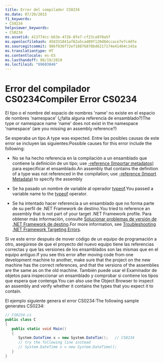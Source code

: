 ```yaml
---
title: Error del compilador CS0234
ms.date: 07/20/2015
f1_keywords:
- CS0234
helpviewer_keywords:
- CS0234
ms.assetid: 413774cc-b63e-472b-8fe7-cf23ca970a5f
ms.openlocfilehash: 458331841af62a5cad89f120d8dccace7e7c4dfe
ms.sourcegitcommit: 986f836f72ef10876878bd6217174e41464c145a
ms.translationtype: HT
ms.contentlocale: es-ES
ms.lasthandoff: 08/19/2019
ms.locfileid: "69603846"
---
```

# <a name="compiler-error-cs0234"></a><span data-ttu-id="96a20-102">Error del compilador CS0234</span><span class="sxs-lookup"><span data-stu-id="96a20-102">Compiler Error CS0234</span></span>
<span data-ttu-id="96a20-103">El tipo o el nombre del espacio de nombres 'name' no existe en el espacio de nombres 'namespace' (¿falta alguna referencia de ensamblado?)</span><span class="sxs-lookup"><span data-stu-id="96a20-103">The type or namespace name 'name' does not exist in the namespace 'namespace' (are you missing an assembly reference?)</span></span>  
  
 <span data-ttu-id="96a20-104">Se esperaba un tipo.</span><span class="sxs-lookup"><span data-stu-id="96a20-104">A type was expected.</span></span> <span data-ttu-id="96a20-105">Entre las posibles causas de este error se incluyen las siguientes:</span><span class="sxs-lookup"><span data-stu-id="96a20-105">Possible causes for this error include the following:</span></span>  
  
- <span data-ttu-id="96a20-106">No se ha hecho referencia en la compilación a un ensamblado que contiene la definición de un tipo; use [-reference (Importar metadatos)](../compiler-options/reference-compiler-option.md) para especificar el ensamblado.</span><span class="sxs-lookup"><span data-stu-id="96a20-106">An assembly that contains the definition of a type was not referenced in the compilation; use [-reference (Import Metadata)](../compiler-options/reference-compiler-option.md) to specify the assembly</span></span>  
  
- <span data-ttu-id="96a20-107">Se ha pasado un nombre de variable al operador [typeof](../operators/type-testing-and-cast.md#typeof-operator).</span><span class="sxs-lookup"><span data-stu-id="96a20-107">You passed a variable name to the [typeof](../operators/type-testing-and-cast.md#typeof-operator) operator.</span></span>  
  
- <span data-ttu-id="96a20-108">Se ha intentado hacer referencia a un ensamblado que no forma parte de su perfil de .NET Framework de destino.</span><span class="sxs-lookup"><span data-stu-id="96a20-108">You tried to reference an assembly that is not part of your target .NET Framework profile.</span></span> <span data-ttu-id="96a20-109">Para obtener más información, consulte [Solucionar problemas de versión de .NET Framework de destino](/visualstudio/msbuild/troubleshooting-dotnet-framework-targeting-errors).</span><span class="sxs-lookup"><span data-stu-id="96a20-109">For more information, see [Troubleshooting .NET Framework Targeting Errors](/visualstudio/msbuild/troubleshooting-dotnet-framework-targeting-errors).</span></span>  
  
 <span data-ttu-id="96a20-110">Si ve este error después de mover código de un equipo de programación a otro, asegúrese de que el proyecto del nuevo equipo tiene las referencias correctas y que las versiones de los ensamblados son las mismas que en el equipo antiguo.</span><span class="sxs-lookup"><span data-stu-id="96a20-110">If you see this error after moving code from one development machine to another, make sure that the project on the new machine has the correct references, and that the versions of the assemblies are the same as on the old machine.</span></span> <span data-ttu-id="96a20-111">También puede usar el Examinador de objetos para inspeccionar un ensamblado y comprobar si contiene los tipos que espera que contenga.</span><span class="sxs-lookup"><span data-stu-id="96a20-111">You can also use the Object Browser to inspect an assembly and verify whether it contains the types that you expect it to contain.</span></span>  
  
 <span data-ttu-id="96a20-112">El ejemplo siguiente genera el error CS0234:</span><span class="sxs-lookup"><span data-stu-id="96a20-112">The following sample generates CS0234:</span></span>  
  
```csharp  
// CS0234.cs  
public class C  
{  
   public static void Main()  
   {  
      System.DateTime x = new System.DateTim();   // CS0234  
      // try the following line instead  
      // System.DateTime x = new System.DateTime();  
   }  
}  
```

